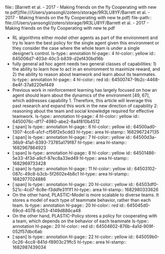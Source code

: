 file:: [Barrett et al. - 2017 - Making friends on the fly Cooperating with new te.pdf](file:///Users/yansongli/zotero/storage/9R3LU8YF/Barrett et al. - 2017 - Making friends on the fly Cooperating with new te.pdf)
file-path:: file:///Users/yansongli/zotero/storage/9R3LU8YF/Barrett et al. - 2017 - Making friends on the fly Cooperating with new te.pdf

- RL algorithms either model other agents as part of the environment and try to learn the best policy for the single agent given this environment or they consider the case where the whole team is under a single designer’s control. 
  ls-type:: annotation
  hl-page:: 4
  hl-color:: yellow
  id:: 645006d7-403d-40c3-b839-d2ef430bd16b
- fully general ad hoc agent needs two general classes of capabilities: 1) the ability to learn how to act in an environment to maximize reward, and 2) the ability to reason about teamwork and learn about its teammates.
  ls-type:: annotation
  hl-page:: 4
  hl-color:: red
  id:: 64500747-9b2c-4468-8e4f-37a8220ef449
- Previous work in reinforcement learning has largely focused on how an agent should learn about the dynamics of the environment [49, 67], which addresses capability 1. Therefore, this article will leverage this past research and expand this work in the new direction of capability 2: reasoning about the team and social knowledge required for effective teamwork.
  ls-type:: annotation
  hl-page:: 4
  hl-color:: yellow
  id:: 6450076c-df17-4980-abe2-8a4f810b4512
- [:span]
  ls-type:: annotation
  hl-page:: 6
  hl-color:: yellow
  id:: 64500ad0-1307-4cc8-a1cf-cf56f2e5cdd3
  hl-type:: area
  hl-stamp:: 1682967247135
- [:span]
  ls-type:: annotation
  hl-page:: 7
  hl-color:: yellow
  id:: 64500d3a-36b9-41a1-8393-73785a179f87
  hl-type:: area
  hl-stamp:: 1682967864923
- [:span]
  ls-type:: annotation
  hl-page:: 8
  hl-color:: yellow
  id:: 64501486-5e33-4f3d-a9cf-87ec8a33ed49
  hl-type:: area
  hl-stamp:: 1682969733428
- [:span]
  ls-type:: annotation
  hl-page:: 11
  hl-color:: yellow
  id:: 64503102-087c-49c8-b3cb-5f2602e4b8c1
  hl-type:: area
  hl-stamp:: 1682977024886
- [:span]
  ls-type:: annotation
  hl-page:: 20
  hl-color:: yellow
  id:: 64503df0-521c-4cd7-8c8e-f3ddfe31f1f1
  hl-type:: area
  hl-stamp:: 1682980333626
- On the other hand, PLASTIC–Model is more scalable to diverse teams. It stores a model of each type of teammate behavior, rather than each team.
  ls-type:: annotation
  hl-page:: 20
  hl-color:: red
  id:: 645045d0-69cd-4078-b253-4149d886ca48
- On the other hand, PLASTIC–Policy stores a policy for cooperating with a team, which depends on the behavior of each teammate
  ls-type:: annotation
  hl-page:: 20
  hl-color:: red
  id:: 64504602-876b-4a1d-909f-052f57dbc6ab
- [:span]
  ls-type:: annotation
  hl-page:: 22
  hl-color:: yellow
  id:: 645059b0-0c26-4cc8-841d-f8903c21ffc5
  hl-type:: area
  hl-stamp:: 1682987439034